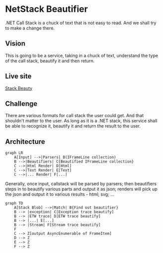 # NetStack Beautifier

.NET Call Stack is a chuck of text that is not easy to read.
And we shall try to make a change there.

## Vision

This is going to be a service, taking in a chuck of text, understand the type of the call stack, beautify it and then return.

## Live site

[Stack Beauty](http://stackbeauty.codewithsaar.net/)

## Challenge

There are various formats for call stack the user could get. And that shouldn't matter to the user. As long as it is a .NET stack, this service shall be able to recognize it, beautify it and return the result to the user.

## Architecture

```mermaid
graph LR
    A[Input] -->|Parsers| B(IFrameLine collection)
    B -->|Beautifiers| C{Beautified IFrameLine collection}
    C -->|Html Render| D[Html]
    C -->|Text Render| E[Text]
    C -->|... Render| F[...]
```

Generally, once input, callstack will be parsed by parsers; then beautifiers steps in to beautify various parts and output it as json; renders will pick up the json and output it to various results - html; svg; ...

```mermaid
graph TD
    A[Stack Blob] -->|Match| B{Find out beautifier}
    B --> |exception| C[Exception trace beautify]
    B --> |ETW trace| D[ETW trace beautify]
    B --> |...| E[...]
    B --> |Stream| F[Stream trace beautify]
    F
    C --> Z[output AsyncEnumerable of FrameItem]
    D --> Z
    E --> Z
    F --> Z
```

